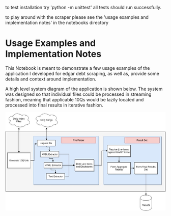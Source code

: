 to test installation try 'python -m unittest' all tests should run successfully.

to play around with the scraper please see the 'usage examples and implementation notes' in the notebooks directory

# Usage Examples and Implementation Notes

This Notebook is meant to demonstrate a few usage examples of the application I developed for edgar debt scraping, as well as, provide some details and context around implementation.

A high level system diagram of the application is shown below.  The system was designed so that individual files could be processed in streaming fashion, meaning that applicable 10Qs would be lazily located and processed into final results in iterative fashion.

![title](notebooks/systemDiagram.jpg)
